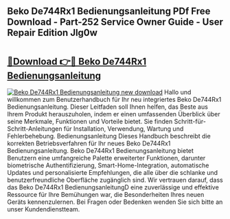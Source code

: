 ## Beko De744Rx1 Bedienungsanleitung PDf Free Download - Part-252 Service Owner Guide - User Repair Edition Jlg0w

# <h2><a href="http://df5r4sh.blite.top/?on=Beko+De744Rx1+Bedienungsanleitung">🔗Download 👉🔴 Beko De744Rx1 Bedienungsanleitung</a></h2>

[![Beko De744Rx1 Bedienungsanleitung new download](https://i.imgur.com/lujVjoI.png)](http://df5r4sh.blite.top/?on=Beko+De744Rx1+Bedienungsanleitung)
Hallo und willkommen zum Benutzerhandbuch für Ihr neu integriertes Beko De744Rx1 Bedienungsanleitung. Dieser Leitfaden soll Ihnen helfen, das Beste aus Ihrem Produkt herauszuholen, indem er einen umfassenden Überblick über seine Merkmale, Funktionen und Vorteile bietet. Sie finden Schritt-für-Schritt-Anleitungen für Installation, Verwendung, Wartung und Fehlerbehebung. Bedienungsanleitung Dieses Handbuch beschreibt die korrekten Betriebsverfahren für Ihr neues Beko De744Rx1 Bedienungsanleitung. Beko De744Rx1 Bedienungsanleitung bietet Benutzern eine umfangreiche Palette erweiterter Funktionen, darunter biometrische Authentifizierung, Smart-Home-Integration, automatische Updates und personalisierte Empfehlungen, die alle über die schlanke und benutzerfreundliche Oberfläche zugänglich sind. Wir vertrauen darauf, dass das Beko De744Rx1 BedienungsanleitungD eine zuverlässige und effektive Ressource für Ihre Bemühungen war, die Besonderheiten Ihres neuen Geräts kennenzulernen. Bei Fragen oder Bedenken wenden Sie sich bitte an unser Kundendienstteam.

